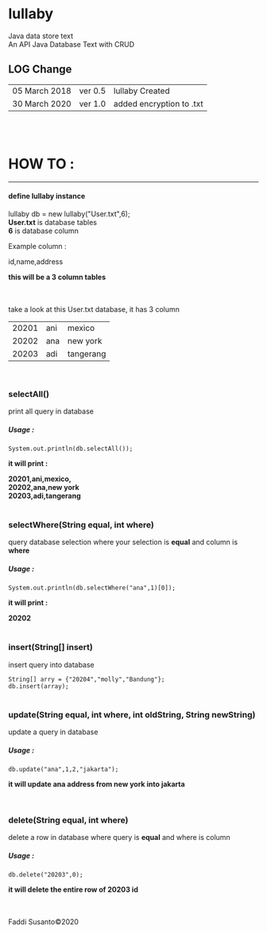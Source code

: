 # lullaby

Java data store text
<br>
An API Java Database Text with CRUD<br>
<h2>LOG Change</h2>
<table>
  <tr><td>05 March 2018</td><td>ver 0.5</td><td>lullaby Created</td></tr>
  <tr><td>30 March 2020</td><td>ver 1.0</td><td>added encryption to .txt</td></tr>
</table>
<br><br>
<h1>HOW TO :</h1>
<hr>
<h4>define lullaby instance</h4>
lullaby db = new lullaby("User.txt",6);<br>
<b>User.txt</b> is database tables<br>
<b>6</b> is database column
<br>
<p>Example column :</p>
<p>id,name,address</p> <b>this will be a 3 column tables</b>
<br><br><br>
<p>take a look at this User.txt database, it has 3 column</p>
<table>
  <tr><td>20201</td><td>ani</td><td>mexico</td></tr>
  <tr><td>20202</td><td>ana</td><td>new york</td></tr>
  <tr><td>20203</td><td>adi</td><td>tangerang</td></tr>
</table>
<br>
<h3>selectAll()</h3>
print all query in database<br>
<h5>Usage : </h5>
<code>System.out.println(db.selectAll());</code>

<b><p>it will print :</p>
20201,ani,mexico,<br>
20202,ana,new york<br>
20203,adi,tangerang</b>
<br><br>
<h3>selectWhere(String equal, int where)</h3>
query database selection where your selection is <b>equal</b> and column is <b>where</b><br>
<h5>Usage : </h5>
<code>System.out.println(db.selectWhere("ana",1)[0]);</code>

<b><p>it will print :</p>
20202</b>
<br><br>
<h3>insert(String[] insert)</h3>
<p>insert query into database</p>
<code>String[] arry = {"20204","molly","Bandung"};</code>
<br>
<code>db.insert(array);</code>
<br><br>
<h3>update(String equal, int where, int oldString, String newString)</h3>
update a query in database
<h5>Usage : </h5>
<code>db.update("ana",1,2,"jakarta");</code>

<b><p>it will update ana address from new york into jakarta</p></b>
<br>
<h3>delete(String equal, int where)</h3>
delete a row in database where query is <b>equal</b> and where is column<br>
<h5>Usage : </h5>
<code>db.delete("20203",0);</code>

<b><p>it will delete the entire row of 20203 id</p></b>
<br /><br />
Faddi Susanto&copy;2020
